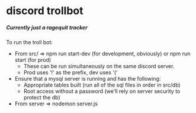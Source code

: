 # discord trollbot 
##### Currently just a ragequit tracker

To run the troll bot:
- From src/ => npm run start-dev (for development, obviously) or npm run start (for prod)
  - These can be run simultaneously on the same discord server.
  - Prod uses '!' as the prefix, dev uses '('
- Ensure that a mysql server is running and has the following:
  - Appropriate tables built (run all of the sql files in order in src/db)
  - Root access without a password (we'll rely on server security to protect the db)
- From server => nodemon server.js
